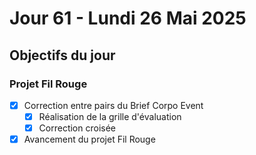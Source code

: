 # Jour 61 - Lundi 26 Mai 2025

## Objectifs du jour

### Projet Fil Rouge

- [x] Correction entre pairs du Brief Corpo Event
  - [x] Réalisation de la grille d'évaluation
  - [x] Correction croisée
- [x] Avancement du projet Fil Rouge

